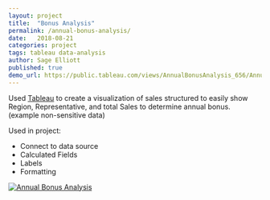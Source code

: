 ```yaml
---
layout: project
title:  "Bonus Analysis"
permalink: /annual-bonus-analysis/
date:   2018-08-21
categories: project
tags: tableau data-analysis
author: Sage Elliott
published: true
demo_url: https://public.tableau.com/views/AnnualBonusAnalysis_656/AnnualBonusAnalysis?:embed=y&:display_count=yes&publish=yes
---
```


Used [Tableau](https://www.tableau.com/) to create a visualization of sales structured to easily show Region, Representative, and total Sales to determine annual bonus. (example non-sensitive data)

Used in project:
- Connect to data source
- Calculated Fields
- Labels
- Formatting

<div class='tableauPlaceholder' id='viz1534908026766' style='position: relative'><noscript><a href='#'><img alt='Annual Bonus Analysis ' src='https:&#47;&#47;public.tableau.com&#47;static&#47;images&#47;An&#47;AnnualBonusAnalysis_656&#47;AnnualBonusAnalysis&#47;1_rss.png' style='border: none' /></a></noscript><object class='tableauViz'  style='display:none;'><param name='host_url' value='https%3A%2F%2Fpublic.tableau.com%2F' /> <param name='embed_code_version' value='3' /> <param name='site_root' value='' /><param name='name' value='AnnualBonusAnalysis_656&#47;AnnualBonusAnalysis' /><param name='tabs' value='no' /><param name='toolbar' value='yes' /><param name='static_image' value='https:&#47;&#47;public.tableau.com&#47;static&#47;images&#47;An&#47;AnnualBonusAnalysis_656&#47;AnnualBonusAnalysis&#47;1.png' /> <param name='animate_transition' value='yes' /><param name='display_static_image' value='yes' /><param name='display_spinner' value='yes' /><param name='display_overlay' value='yes' /><param name='display_count' value='yes' /><param name='filter' value='publish=yes' /></object></div>                
<script type='text/javascript'>                    var divElement = document.getElementById('viz1534908026766');                    var vizElement = divElement.getElementsByTagName('object')[0];                    vizElement.style.width='100%';vizElement.style.height=(divElement.offsetWidth*0.75)+'px';                    var scriptElement = document.createElement('script');                    scriptElement.src = 'https://public.tableau.com/javascripts/api/viz_v1.js';                    vizElement.parentNode.insertBefore(scriptElement, vizElement);                </script>
